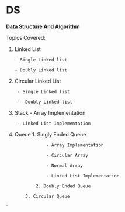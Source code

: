 # DS

**Data Structure And Algorithm**

Topics Covered:

1. Linked List   

       - Single Linked list
       
       - Doubly Linked list
       

2. Circular Linked List

	    - Single Linked list
	    
	    -  Doubly Linked list
     
3. Stack 
	    - Array Implementation
	    
	    - Linked List Implementation
     
4. Queue          1. Singly Ended Queue
		   
			       - Array Implementation 
			       
			       - Circular Array
			       
				   - Normal Array
				   
				   - Linked List Implementation
				   
	           2. Doubly Ended Queue
		   
		   3. Circular Queue

`
